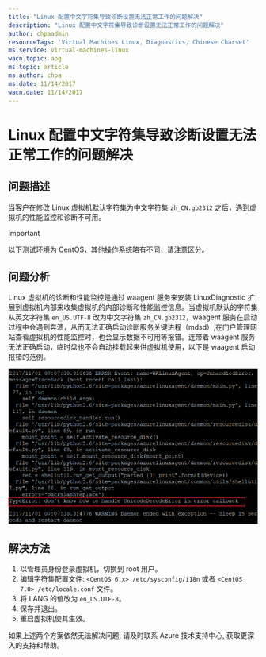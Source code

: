 ```yaml
---
title: "Linux 配置中文字符集导致诊断设置无法正常工作的问题解决"
description: "Linux 配置中文字符集导致诊断设置无法正常工作的问题解决"
author: chpaadmin
resourceTags: 'Virtual Machines Linux, Diagnostics, Chinese Charset'
ms.service: virtual-machines-linux
wacn.topic: aog
ms.topic: article
ms.author: chpa
ms.date: 11/14/2017
wacn.date: 11/14/2017
---
```


# Linux 配置中文字符集导致诊断设置无法正常工作的问题解决

## 问题描述

当客户在修改 Linux 虚拟机默认字符集为中文字符集 `zh_CN.gb2312` 之后，遇到虚拟机的性能监控和诊断不可用。

> [!IMPORTANT]
> 以下测试环境为 CentOS，其他操作系统略有不同，请注意区分。

## 问题分析

Linux 虚拟机的诊断和性能监控是通过 waagent 服务来安装 LinuxDiagnostic 扩展到虚拟机内部来收集虚拟机的内部诊断和性能监控信息。当虚拟机默认的字符集从英文字符集 `en_US.UTF-8` 改为中文字符集 `zh_CN.gb2312`，waagent 服务在启动过程中会遇到奔溃，从而无法正确启动诊断服务关键进程（mdsd）,在门户管理网站查看虚拟机的性能监控时，也会显示数据不可用等报错。连带着 waagent 服务无法正确启动，临时盘也不会自动挂载起来供虚拟机使用，以下是 waagent 启动报错的范例。

![01](media/aog-virtual-machines-linux-qa-diagnostics-error-due-to-chinese-charset/01.png)

## 解决方法

1. 以管理员身份登录虚拟机，切换到 root 用户。
2. 编辑字符集配置文件: `<CentOS 6.x> /etc/sysconfig/i18n` 或者 `<CentOS 7.0> /etc/locale.conf` 文件。
3. 将 LANG 的值改为 `en_US.UTF-8`。
4. 保存并退出。
5. 重启虚拟机使其生效。

如果上述两个方案依然无法解决问题, 请及时联系 Azure 技术支持中心, 获取更深入的支持和帮助。